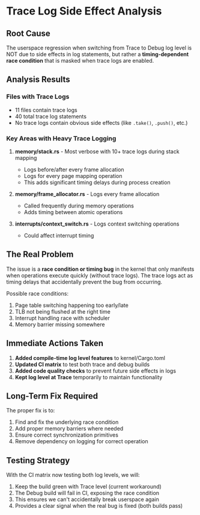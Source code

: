 # Trace Log Side Effect Analysis

## Root Cause

The userspace regression when switching from Trace to Debug log level is NOT due to side effects in log statements, but rather a **timing-dependent race condition** that is masked when trace logs are enabled.

## Analysis Results

### Files with Trace Logs
- 11 files contain trace logs
- 40 total trace log statements
- No trace logs contain obvious side effects (like `.take()`, `.push()`, etc.)

### Key Areas with Heavy Trace Logging

1. **memory/stack.rs** - Most verbose with 10+ trace logs during stack mapping
   - Logs before/after every frame allocation
   - Logs for every page mapping operation
   - This adds significant timing delays during process creation

2. **memory/frame_allocator.rs** - Logs every frame allocation
   - Called frequently during memory operations
   - Adds timing between atomic operations

3. **interrupts/context_switch.rs** - Logs context switching operations
   - Could affect interrupt timing

## The Real Problem

The issue is a **race condition or timing bug** in the kernel that only manifests when operations execute quickly (without trace logs). The trace logs act as timing delays that accidentally prevent the bug from occurring.

Possible race conditions:
1. Page table switching happening too early/late
2. TLB not being flushed at the right time
3. Interrupt handling race with scheduler
4. Memory barrier missing somewhere

## Immediate Actions Taken

1. **Added compile-time log level features** to kernel/Cargo.toml
2. **Updated CI matrix** to test both trace and debug builds
3. **Added code quality checks** to prevent future side effects in logs
4. **Kept log level at Trace** temporarily to maintain functionality

## Long-Term Fix Required

The proper fix is to:
1. Find and fix the underlying race condition
2. Add proper memory barriers where needed
3. Ensure correct synchronization primitives
4. Remove dependency on logging for correct operation

## Testing Strategy

With the CI matrix now testing both log levels, we will:
1. Keep the build green with Trace level (current workaround)
2. The Debug build will fail in CI, exposing the race condition
3. This ensures we can't accidentally break userspace again
4. Provides a clear signal when the real bug is fixed (both builds pass)